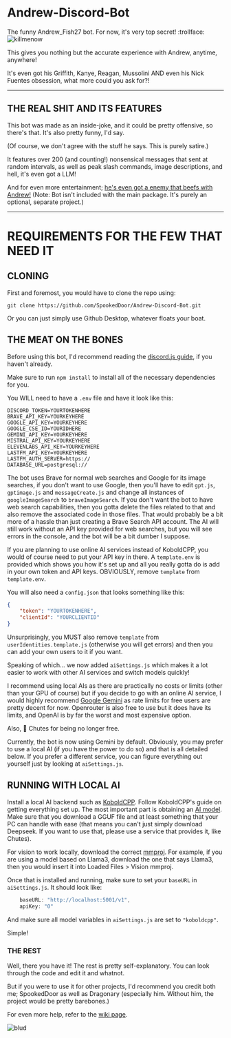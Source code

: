 # Andrew-Discord-Bot
 
The funny Andrew_Fish27 bot. For now, it's very top secret! :trollface:
![killmenow](https://github.com/user-attachments/assets/95a9fca0-9808-4fa6-9a2e-e70be941d36c)

This gives you nothing but the accurate experience with Andrew, anytime, anywhere! 

It's even got his Griffith, Kanye, Reagan, Mussolini AND even his Nick Fuentes obsession, what more could you ask for?!

------------------------------------------------------------------------------
## THE REAL SHIT AND ITS FEATURES
This bot was made as an inside-joke, and it could be pretty offensive, so there's that. It's also pretty funny, I'd say. 

(Of course, we don't agree with the stuff he says. This is purely satire.)

It features over 200 (and counting!) nonsensical messages that sent at random intervals, as well as peak slash commands, image descriptions, and hell, it's even got a LLM!

And for even more entertainment; [he's even got a enemy that beefs with Andrew!](https://github.com/TheDragonary/Anti-Andrew-Discord-Bot) (Note: Bot isn't included with the main package. It's purely an optional, separate project.)

------------------------------------------------------------------------------
# REQUIREMENTS FOR THE FEW THAT NEED IT

## CLONING
First and foremost, you would have to clone the repo using:
```
git clone https://github.com/SpookedDoor/Andrew-Discord-Bot.git
```

Or you can just simply use Github Desktop, whatever floats your boat.

## THE MEAT ON THE BONES
Before using this bot, I'd recommend reading the [discord.js guide](https://discord.js.org/), if you haven't already. 

Make sure to run ``npm install`` to install all of the necessary dependencies for you.

You WILL need to have a ``.env`` file and have it look like this:
```dotenv
DISCORD_TOKEN=YOURTOKENHERE
BRAVE_API_KEY=YOURKEYHERE
GOOGLE_API_KEY=YOURKEYHERE
GOOGLE_CSE_ID=YOURIDHERE
GEMINI_API_KEY=YOURKEYHERE
MISTRAL_API_KEY=YOURKEYHERE
ELEVENLABS_API_KEY=YOURKEYHERE
LASTFM_API_KEY=YOURKEYHERE
LASTFM_AUTH_SERVER=https://
DATABASE_URL=postgresql://
```

The bot uses Brave for normal web searches and Google for its image searches, if you don't want to use Google, then you'll have to edit ``gpt.js``, ``gptimage.js`` and ``messageCreate.js`` and change all instances of ``googleImageSearch`` to ``braveImageSearch``. If you don't want the bot to have web search capabilities, then you gotta delete the files related to that and also remove the associated code in those files. That would probably be a bit more of a hassle than just creating a Brave Search API account. The AI will still work without an API key provided for web searches, but you will see errors in the console, and the bot will be a bit dumber I suppose.

If you are planning to use online AI services instead of KoboldCPP, you would of course need to put your API key in there. A ``template.env`` is provided which shows you how it's set up and all you really gotta do is add in your own token and API keys. OBVIOUSLY, remove ``template`` from ``template.env``.

You will also need a ``config.json`` that looks something like this:
```json
{
    "token": "YOURTOKENHERE",
    "clientId": "YOURCLIENTID"
}
```

Unsurprisingly, you MUST also remove ``template`` from ``userIdentities.template.js`` (otherwise you will get errors) and then you can add your own users to it if you want.

Speaking of which... we now added ``aiSettings.js`` which makes it a lot easier to work with other AI services and switch models quickly!

I recommend using local AIs as there are practically no costs or limits (other than your GPU of course) but if you decide to go with an online AI service, I would highly recommend [Google Gemini](https://aistudio.google.com) as rate limits for free users are pretty decent for now. Openrouter is also free to use but it does have its limits, and OpenAI is by far the worst and most expensive option.

Also, 🖕 Chutes for being no longer free.

Currently, the bot is now using Gemini by default. Obviously, you may prefer to use a local AI (if you have the power to do so) and that is all detailed below. If you prefer a different service, you can figure everything out yourself just by looking at ``aiSettings.js``.

## RUNNING WITH LOCAL AI
Install a local AI backend such as [KoboldCPP](https://github.com/LostRuins/koboldcpp). Follow KoboldCPP's guide on getting everything set up. The most important part is obtaining an [AI model](https://huggingface.co/models?library=gguf&sort=trending). Make sure that you download a GGUF file and at least something that your PC can handle with ease (that means you can't just simply download Deepseek. If you want to use that, please use a service that provides it, like Chutes).

For vision to work locally, download the correct [mmproj](https://huggingface.co/koboldcpp/mmproj/tree/main). For example, if you are using a model based on Llama3, download the one that says Llama3, then you would insert it into Loaded Files > Vision mmproj.

Once that is installed and running, make sure to set your ``baseURL`` in ``aiSettings.js``. It should look like:  
```js
	baseURL: "http://localhost:5001/v1",
	apiKey: "0"
```
And make sure all model variables in ``aiSettings.js`` are set to ``"koboldcpp"``.

Simple!

### THE REST
Well, there you have it! The rest is pretty self-explanatory. You can look through the code and edit it and whatnot. 

But if you were to use it for other projects, I'd recommend you credit both me; SpookedDoor as well as Dragonary (especially him. Without him, the project would be pretty barebones.)

For even more help, refer to the [wiki page](https://github.com/SpookedDoor/Andrew-Discord-Bot/wiki).

![blud](https://github.com/user-attachments/assets/98b63b14-01c4-41bc-956e-e5fcb5a00455)
